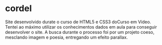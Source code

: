 # cordel
 Site desenvolvido durate o curso de HTML5 e CSS3 doCurso em Vídeo.
 Tentei ao máximo utilizar os conhecimentos dados em aula para conseguir desenvolver o site. A busca durante o processo foi por um projeto coeso, mesclando imagem e poesia, entregando um efeito parallax.
